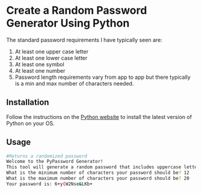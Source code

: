 # Create a Random Password Generator Using Python

The standard password requirements I have typically seen are:
1. At least one upper case letter
2. At least one lower case letter
3. At least one symbol
4. At least one number
5. Password length requirements vary from app to app but there typically is a min and max number of characters needed.


## Installation

Follow the instructions on the [Python website](https://www.python.org/downloads/) to install the latest version of Python on your OS.

## Usage

```bash
#Returns a randomized password
Welcome to the PyPassword Generator! 
This tool will generate a random password that includes uppercase letters, lowercase letters, numbers, and symbols
What is the minimum number of characters your password should be? 12
What is the maximum number of characters your password should be? 20
Your password is: 6+y(W2Nse&LKb+
```
